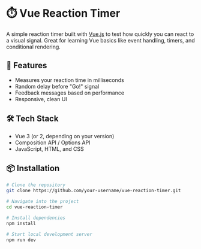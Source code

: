 # ⏱️ Vue Reaction Timer

A simple reaction timer built with [Vue.js](https://vuejs.org/) to test how quickly you can react to a visual signal. Great for learning Vue basics like event handling, timers, and conditional rendering.

## 🚀 Features

- Measures your reaction time in milliseconds
- Random delay before "Go!" signal
- Feedback messages based on performance
- Responsive, clean UI

## 🛠️ Tech Stack

- Vue 3 (or 2, depending on your version)
- Composition API / Options API
- JavaScript, HTML, and CSS

## 📦 Installation

```bash
# Clone the repository
git clone https://github.com/your-username/vue-reaction-timer.git

# Navigate into the project
cd vue-reaction-timer

# Install dependencies
npm install

# Start local development server
npm run dev
